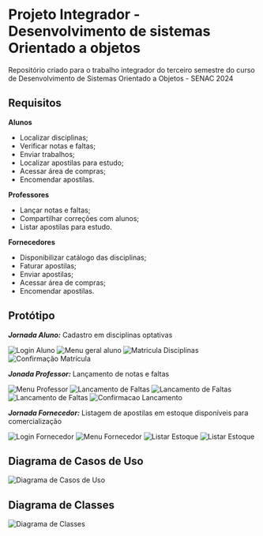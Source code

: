 # Projeto Integrador - Desenvolvimento de sistemas Orientado a objetos

Repositório criado para o trabalho integrador do terceiro semestre do curso de Desenvolvimento de Sistemas Orientado a Objetos - SENAC 2024

## Requisitos

**Alunos**

- Localizar disciplinas;
- Verificar notas e faltas;
- Enviar trabalhos;
- Localizar apostilas para estudo;
- Acessar área de compras;
- Encomendar apostilas.

**Professores**

- Lançar notas e faltas;
- Compartilhar correções com alunos;
- Listar apostilas para estudo.

**Fornecedores**

- Disponibilizar catálogo das disciplinas;
- Faturar apostilas;
- Enviar apostilas;
- Acessar área de compras;
- Encomendar apostilas.

## Protótipo

***Jornada Aluno:*** Cadastro em disciplinas optativas

![Login Aluno](documentacao/prototipos/jornada-aluno/Login_Aluno.jpg)
![Menu geral aluno](documentacao/prototipos/jornada-aluno/Menu_Aluno.jpg)
![Matricula Disciplinas](documentacao/prototipos/jornada-aluno/Menu_Aluno_2.jpg)
![Confirmação Matrícula](documentacao/prototipos/jornada-aluno/Menu_Aluno_3.jpg)

***Jonada Professor:*** Lançamento de notas e faltas

![Menu Professor](documentacao/prototipos/jornada-professor/Menu_Professor.jpg)
![Lancamento de Faltas](documentacao/prototipos/jornada-professor/Menu_Professor_2.jpg)
![Lancamento de Faltas](documentacao/prototipos/jornada-professor/Menu_Professor_3.jpg)
![Lancamento de Faltas](documentacao/prototipos/jornada-professor/Menu_Professor_4.jpg)
![Confirmacao Lancamento](documentacao/prototipos/jornada-professor/Menu_Professor_5.jpg)


***Jornada Fornecedor:*** Listagem de apostilas em estoque disponíveis para comercialização

![Login Fornecedor](documentacao/prototipos/jornada-fornecedor/login_fornecedor.jpg)
![Menu Fornecedor](documentacao/prototipos/jornada-fornecedor/Menu_Fornecedor.jpg)
![Listar Estoque](documentacao/prototipos/jornada-fornecedor/Menu_Fornecedor_2.jpg)
![Listar Estoque](documentacao/prototipos/jornada-fornecedor/Menu_Fornecedor_3.jpg)

## Diagrama de Casos de Uso

![Diagrama de Casos de Uso](documentacao/diagrama-casos-de-uso/diagrama-de-casos-de-uso.jpg)

## Diagrama de Classes

![Diagrama de Classes](documentacao/diagrama-de-classes/diagrama-de-classes.jpg)

